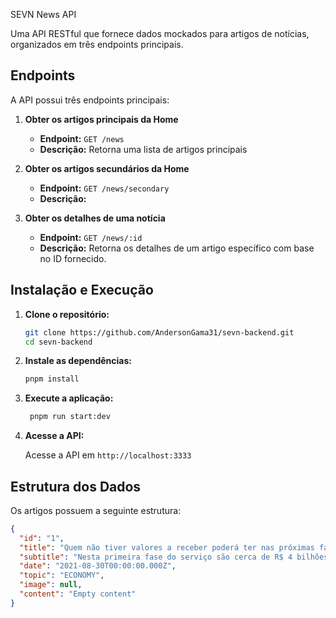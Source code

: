 SEVN News API

Uma API RESTful que fornece dados mockados para artigos de notícias, organizados em três endpoints principais.

## Endpoints

A API possui três endpoints principais:

1. **Obter os artigos principais da Home**

   - **Endpoint:** `GET /news`
   - **Descrição:** Retorna uma lista de artigos principais

2. **Obter os artigos secundários da Home**

   - **Endpoint:** `GET /news/secondary`
   - **Descrição:**

3. **Obter os detalhes de uma notícia**
   - **Endpoint:** `GET /news/:id`
   - **Descrição:** Retorna os detalhes de um artigo específico com base no ID fornecido.

## Instalação e Execução

1. **Clone o repositório:**

   ```sh
   git clone https://github.com/AndersonGama31/sevn-backend.git
   cd sevn-backend
   ```

2. **Instale as dependências:**

   ```sh
   pnpm install
   ```

3. **Execute a aplicação:**

   ```sh
    pnpm run start:dev
   ```

4. **Acesse a API:**

   Acesse a API em `http://localhost:3333`

## Estrutura dos Dados

Os artigos possuem a seguinte estrutura:

```json
{
  "id": "1",
  "title": "Quem não tiver valores a receber poderá ter nas próximas fases, diz BC",
  "subtitle": "Nesta primeira fase do serviço são cerca de R$ 4 bilhões a serem devolvidos. Banco Central estima que os clientes tenham a receber cerca de R$ 8 bilhões.",
  "date": "2021-08-30T00:00:00.000Z",
  "topic": "ECONOMY",
  "image": null,
  "content": "Empty content"
}
```

